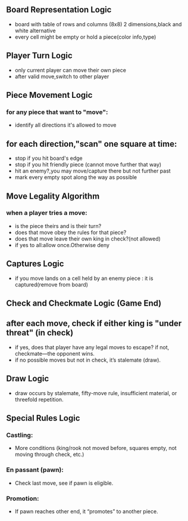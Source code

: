 ## Board Representation Logic

- board with table of rows and columns (8x8) 2 dimensions,black and white alternative
- every cell might be empty or hold a piece(color info,type)

## Player Turn Logic
- only current player can move their own piece
- after valid move,switch to other player

## Piece Movement Logic

### for any piece that want to "move":
- identify all directions it's allowed to move
## for each direction,"scan" one square at time:
- stop if you hit board's edge
- stop if you hit friendly piece (cannot move further that way)
- hit an enemy?,you may move/capture there but not further past
- mark every empty spot along the way as possible

## Move Legality Algorithm
### when a player tries a move:
- is the piece theirs and is their turn?
- does that move obey the rules for that piece?
- does that move leave their own king in check?(not allowed)
- if yes to all:allow once.Otherwise deny

## Captures Logic

- if you move lands on a cell held by an enemy piece : it is captured(remove from board)

##  Check and Checkmate Logic (Game End)

## after each move, check if either king is "under threat" (in check)
- if yes, does that player have any legal moves to escape? if not, checkmate—the opponent wins.
- if no possible moves but not in check, it’s stalemate (draw).

## Draw Logic
- draw occurs by stalemate, fifty-move rule, insufficient material, or threefold repetition.


## Special Rules Logic
### Castling: 
- More conditions (king/rook not moved before, squares empty, not moving through check, etc.)

### En passant (pawn):
- Check last move, see if pawn is eligible.

### Promotion:
- If pawn reaches other end, it “promotes” to another piece.



